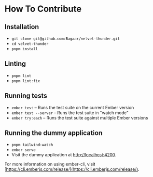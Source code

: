 # How To Contribute

## Installation

- `git clone git@github.com:Bagaar/velvet-thunder.git`
- `cd velvet-thunder`
- `pnpm install`

## Linting

- `pnpm lint`
- `pnpm lint:fix`

## Running tests

- `ember test` – Runs the test suite on the current Ember version
- `ember test --server` – Runs the test suite in "watch mode"
- `ember try:each` – Runs the test suite against multiple Ember versions

## Running the dummy application

- `pnpm tailwind:watch`
- `ember serve`
- Visit the dummy application at [http://localhost:4200](http://localhost:4200).

For more information on using ember-cli, visit [https://cli.emberjs.com/release/](https://cli.emberjs.com/release/).
